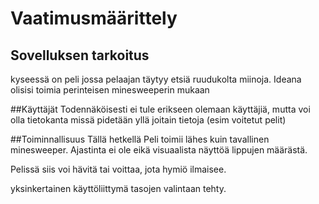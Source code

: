 # Vaatimusmäärittely

## Sovelluksen tarkoitus
kyseessä on peli jossa pelaajan täytyy etsiä ruudukolta miinoja. Ideana olisisi toimia perinteisen minesweeperin mukaan

##Käyttäjät
Todennäköisesti ei tule erikseen olemaan käyttäjiä, mutta voi olla tietokanta missä pidetään yllä joitain tietoja (esim voitetut pelit)

##Toiminnallisuus
Tällä hetkellä Peli toimii lähes kuin tavallinen minesweeper. Ajastinta ei ole eikä visuaalista näyttöä lippujen määrästä.

Pelissä siis voi hävitä tai voittaa, jota hymiö ilmaisee.

yksinkertainen käyttöliittymä tasojen valintaan tehty.
